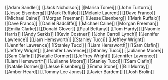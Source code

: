 [[Adam Sandler]]
[[Jack Nicholson]]
[[Marisa Tomei]]
[[John Turturro]]
[[Jesse Eisenberg]]
[[Mark Ruffalo]]
[[Mélanie Laurent]]
[[Dave Franco]]
[[Michael Caine]]
[[Morgan Freeman]]
[[Jesse Eisenberg]]
[[Mark Ruffalo]]
[[Dave Franco]]
[[Daniel Radcliffe]]
[[Michael Caine]]
[[Morgan Freeman]]
[[Emilia Clarke]]
[[Donald Glover]]
[[Paul Bettany]]
[[Tom Hardy]]
[[Naomie Harris]]
[[Andy Serkis]]
[[Kevin Costner]]
[[John Carroll Lynch]]
[[Jennifer Lawrence]]
[[Liam Hemsworth]]
[[Stanley Tucci]]
[[Jeffrey Wright]]
[[Jennifer Lawrence]]
[[Stanley Tucci]]
[[Liam Hemsworth]]
[[Sam Clafin]]
[[Jeffrey Wright]]
[[Jennifer Lawrence]]
[[Stanley Tucci]]
[[Julianne Moore]]
[[Sam Clafin]]
[[Natalie Dormer]]
[[Jeffrey Wright]]
[[Jennifer Lawrence]]
[[Liam Hemsworth]]
[[Julianne Moore]]
[[Stanley Tucci]]
[[Sam Clafin]]
[[Natalie Dormer]]
[[Jesse Eisenberg]]
[[Emma Stone]]
[[Bill Murray]]
[[Amber Heard]]
[[Tommy Lee Jones]]
[[Javier Bardem]]
[[Josh Brolin]]

